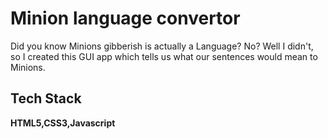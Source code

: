 # Minion language convertor
 Did you know Minions gibberish is actually a Language? No? Well I didn't, so I created this GUI app which tells us what our sentences would mean to Minions.

## Tech Stack

**HTML5,CSS3,Javascript** 
